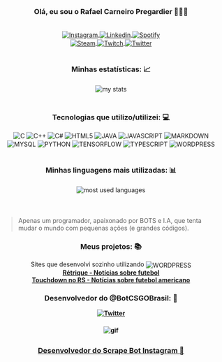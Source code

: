 <br/>
<div align="center">
    <h3>Olá, eu sou o Rafael Carneiro Pregardier 🤙🤠🤙</h3>
</div>

<br/>

<div style="display: inline_block" align="center">
    <a href="https://www.instagram.com/rafaelpregardier/?hl=pt-br">
        <img alt="Instagram" align="center" src="https://img.shields.io/badge/Instagram-E4405F?style=for-the-badge&logo=instagram&logoColor=white">
    </a>
    <a href="https://www.linkedin.com/in/rafael-carneiro-pregardier-55a802232/">
        <img alt="Linkedin" align="center" src="https://img.shields.io/badge/LinkedIn-0077B5?style=for-the-badge&logo=linkedin&logoColor=white">
    </a>
    <a href="https://open.spotify.com/track/7MJQ9Nfxzh8LPZ9e9u68Fq?si=6fa15ce3ad914f96">
        <img alt="Spotify" align="center" src="https://img.shields.io/badge/Spotify-1ED760?&style=for-the-badge&logo=spotify&logoColor=white">
    </a>
</div>

<div style="display: inline_block" align="center">
    <a href="https://steamcommunity.com/id/carneiraodamassa/">
        <img alt="Steam" align="center" src="https://img.shields.io/badge/Steam-000000?style=for-the-badge&logo=steam&logoColor=white">
    </a>
    <a href="https://www.twitch.tv/pre9o">
        <img alt="Twitch" align="center" src="https://img.shields.io/badge/Twitch-9146FF?style=for-the-badge&logo=twitch&logoColor=white">
    </a>
    <a href="https://twitter.com/RafaPregardier">
        <img alt="Twitter" align="center" src="https://img.shields.io/badge/Twitter-1DA1F2?style=for-the-badge&logo=twitter&logoColor=white">
    </a>
</div>

<br/>
<div align="center">
    <h3>Minhas estatísticas: 📈</h3>
    <img alt="my stats" src="https://github-readme-stats.vercel.app/api?username=pre9o&theme=midnight-purple&show_icons=true"
        style="margin: 5px"/>
</div>

<br/>
<div align="center">
    <h3>Tecnologias que utilizo/utilizei: 💻
</div>

<div style="display: inline_block" align="center">
   <img align="center" alt="C" src="https://img.shields.io/badge/C-00599C?style=for-the-badge&logo=c&logoColor=white">
    <img align="center" alt="C++" src="https://img.shields.io/badge/C%2B%2B-00599C?style=for-the-badge&logo=c%2B%2B&logoColor=white">
    <img align="center" alt="C#" src="https://img.shields.io/badge/C%23-239120?style=for-the-badge&logo=c-sharp&logoColor=white">
    <img align="center" alt="HTML5" src="https://img.shields.io/badge/HTML5-E34F26?style=for-the-badge&logo=html5&logoColor=white">
    <img align="center" alt="JAVA" src="https://img.shields.io/badge/Java-ED8B00?style=for-the-badge&logo=openjdk&logoColor=white">
    <img align="center" alt="JAVASCRIPT" src="https://img.shields.io/badge/JavaScript-F7DF1E?style=for-the-badge&logo=javascript&logoColor=black">
    <img align= "center" alt="MARKDOWN" src="https://img.shields.io/badge/Markdown-000000?style=for-the-badge&logo=markdown&logoColor=white">
    <img align="center" alt="MYSQL" src="https://img.shields.io/badge/MySQL-00000F?style=for-the-badge&logo=mysql&logoColor=white">
    <img align="center" alt="PYTHON" src="https://img.shields.io/badge/Python-14354C?style=for-the-badge&logo=python&logoColor=white">
    <img align="center" alt="TENSORFLOW" src="https://img.shields.io/badge/TensorFlow-FF6F00?style=for-the-badge&logo=tensorflow&logoColor=white">
    <img align="center" alt="TYPESCRIPT" src="https://img.shields.io/badge/TypeScript-007ACC?style=for-the-badge&logo=typescript&logoColor=white">
    <img align="center" alt="WORDPRESS" src="https://img.shields.io/badge/Wordpress-21759B?style=for-the-badge&logo=wordpress&logoColor=white">
</div>

<br/>
<div align="center">
    <h3>Minhas linguagens mais utilizadas: 📊</h3>
    <img alt="most used languages" src="https://github-readme-stats.vercel.app/api/top-langs/?username=pre9o&layout=compact&theme=midnight-purple"
        style="margin: 5px"/>
</div>
<br/>
<br/>


> Apenas um programador, apaixonado por BOTS e I.A, que tenta mudar o mundo com pequenas ações (e grandes códigos). 
    
<div align="center">
    <h3>Meus projetos: 📚</h3>
    Sites que desenvolvi sozinho utilizando <img align="center" alt="WORDPRESS" 
    src="https://img.shields.io/badge/Wordpress-21759B?style=for-the-badge&logo=wordpress&logoColor=white">
    <br>
    <b>
    <a href="https://www.retrique.com.br/"> Rétrique - Notícias sobre futebol</a>
    <br>
    <a href="https://www.touchdownnors.com.br/"> Touchdown no RS - Notícias sobre futebol americano</a>
    <b>
</div>

<div align="center">
    <h3>Desenvolvedor do @BotCSGOBrasil: 🤖</h3>
    <div style="display: inline_block" align="center">
        <a href="https://twitter.com/BotCSGOBrasil">
            <img alt="Twitter" align="center" src="https://img.shields.io/badge/Twitter-1DA1F2?style=for-the-badge&logo=twitter&logoColor=white">
        </a>
    </div>
</div>


<br/>

<div align="center">
    <img alt="gif" src="https://user-images.githubusercontent.com/102990182/195474881-16e064fc-079c-46e5-aba4-1751f07ad33c.gif"
        style="margin: 5px"/>
</div>

<div align="center">
    <h3><a href="https://github.com/Pre9o/scrape-bot-instagram">Desenvolvedor do Scrape Bot Instagram 🤖</a></h3>
</div>


